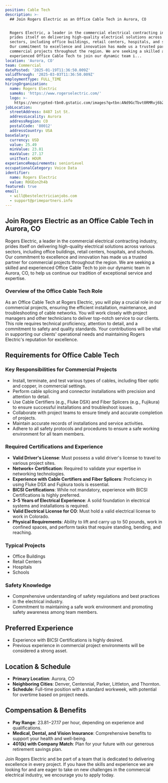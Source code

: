 ```yaml
---
position: Cable Tech
description: >-
  ## Join Rogers Electric as an Office Cable Tech in Aurora, CO


  Rogers Electric, a leader in the commercial electrical contracting industry,
  prides itself on delivering high-quality electrical solutions across various
  sectors, including office buildings, retail centers, hospitals, and schools.
  Our commitment to excellence and innovation has made us a trusted partner for
  commercial projects throughout the region. We are seeking a skilled and
  experienced Office Cable Tech to join our dynamic team i...
location: 'Aurora, CO'
team: Commercial
datePosted: '2025-01-19T11:36:50.009Z'
validThrough: '2025-03-03T11:36:50.009Z'
employmentType: FULL_TIME
hiringOrganization:
  name: Rogers Electric
  sameAs: 'https://www.rogerselectric.com/'
  logo: >-
    https://encrypted-tbn0.gstatic.com/images?q=tbn:ANd9GcTbvt0RMRvj6bZdL81Q6HJeRVl_qflQIGgp9w&s
jobLocation:
  streetAddress: 8487 1st St.
  addressLocality: Aurora
  addressRegion: CO
  postalCode: '80012'
  addressCountry: USA
baseSalary:
  currency: USD
  value: 25.49
  minValue: 23.81
  maxValue: 27.17
  unitText: HOUR
experienceRequirements: seniorLevel
occupationalCategory: Voice Data
identifier:
  name: Rogers Electric
  value: ROGEon2h4b
featured: true
email:
  - will@bestelectricianjobs.com
  - support@primepartners.info
---
```




## Join Rogers Electric as an Office Cable Tech in Aurora, CO

Rogers Electric, a leader in the commercial electrical contracting industry, prides itself on delivering high-quality electrical solutions across various sectors, including office buildings, retail centers, hospitals, and schools. Our commitment to excellence and innovation has made us a trusted partner for commercial projects throughout the region. We are seeking a skilled and experienced Office Cable Tech to join our dynamic team in Aurora, CO, to help us continue our tradition of exceptional service and expertise.

### Overview of the Office Cable Tech Role

As an Office Cable Tech at Rogers Electric, you will play a crucial role in our commercial projects, ensuring the efficient installation, maintenance, and troubleshooting of cable networks. You will work closely with project managers and other technicians to deliver top-notch service to our clients. This role requires technical proficiency, attention to detail, and a commitment to safety and quality standards. Your contributions will be vital in supporting our clients' operational needs and maintaining Rogers Electric's reputation for excellence.

## Requirements for Office Cable Tech

### Key Responsibilities for Commercial Projects

- Install, terminate, and test various types of cables, including fiber optic and copper, in commercial settings.
- Perform cable splicing and connector installations with precision and attention to detail.
- Use Cable Certifiers (e.g., Fluke DSX) and Fiber Splicers (e.g., Fujikura) to ensure successful installations and troubleshoot issues.
- Collaborate with project teams to ensure timely and accurate completion of projects.
- Maintain accurate records of installations and service activities.
- Adhere to all safety protocols and procedures to ensure a safe working environment for all team members.

### Required Certifications and Experience

- **Valid Driver's License**: Must possess a valid driver's license to travel to various project sites.
- **Network+ Certification**: Required to validate your expertise in networking technologies.
- **Experience with Cable Certifiers and Fiber Splicers**: Proficiency in using Fluke DSX and Fujikura tools is essential.
- **BICSI Certifications**: While not mandatory, experience with BICSI Certifications is highly preferred.
- **3-5 Years of Electrical Experience**: A solid foundation in electrical systems and installations is required.
- **Valid Electrical License for CO**: Must hold a valid electrical license to work in Colorado.
- **Physical Requirements**: Ability to lift and carry up to 50 pounds, work in confined spaces, and perform tasks that require standing, bending, and reaching.

### Typical Projects

- Office Buildings
- Retail Centers
- Hospitals
- Schools

### Safety Knowledge

- Comprehensive understanding of safety regulations and best practices in the electrical industry.
- Commitment to maintaining a safe work environment and promoting safety awareness among team members.

## Preferred Experience

- Experience with BICSI Certifications is highly desired.
- Previous experience in commercial project environments will be considered a strong asset.

## Location & Schedule

- **Primary Location**: Aurora, CO
- **Neighboring Cities**: Denver, Centennial, Parker, Littleton, and Thornton.
- **Schedule**: Full-time position with a standard workweek, with potential for overtime based on project needs.

## Compensation & Benefits

- **Pay Range**: $23.81-$27.17 per hour, depending on experience and qualifications.
- **Medical, Dental, and Vision Insurance**: Comprehensive benefits to support your health and well-being.
- **401(k) with Company Match**: Plan for your future with our generous retirement savings plan.

Join Rogers Electric and be part of a team that is dedicated to delivering excellence in every project. If you have the skills and experience we are looking for and are eager to take on new challenges in the commercial electrical industry, we encourage you to apply today.
